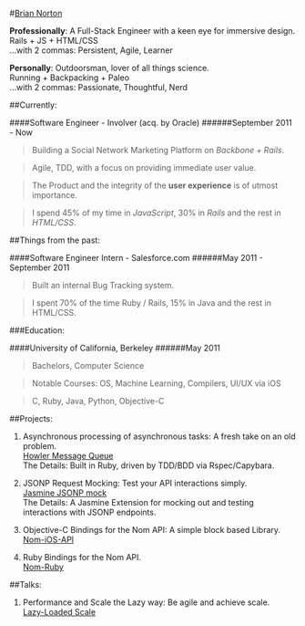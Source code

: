#[Brian Norton](mailto:brian.nort@gmail.com)

__Professionally__: A Full-Stack Engineer with a keen eye for immersive design.  
Rails + JS + HTML/CSS  
...with 2 commas: Persistent, Agile, Learner


__Personally__: Outdoorsman, lover of all things science.  
Running + Backpacking + Paleo  
...with 2 commas: Passionate, Thoughtful, Nerd

##Currently:

####Software Engineer - Involver (acq. by Oracle)
######September 2011 - Now
> Building a Social Network Marketing Platform on _Backbone + Rails_.

> Agile, TDD, with a focus on providing immediate user value.

> The Product and the integrity of the __user experience__ is of utmost importance.

> I spend 45% of my time in _JavaScript_, 30% in _Rails_ and the rest in _HTML/CSS_.

##Things from the past:

####Software Engineer Intern - Salesforce.com
######May 2011 - September 2011
> Built an internal Bug Tracking system.

> I spent 70% of the time Ruby / Rails, 15% in Java and the rest in HTML/CSS.

###Education:

####University of California, Berkeley
######May 2011
> Bachelors, Computer Science

> Notable Courses: OS, Machine Learning, Compilers, UI/UX via iOS

> C, Ruby, Java, Python, Objective-C

##Projects:
1. Asynchronous processing of asynchronous tasks: A fresh take on an old problem.  
[Howler Message Queue](https://github.com/bnorton/howler/blob/master/README.md)  
The Details: Built in Ruby, driven by TDD/BDD via Rspec/Capybara.

2. JSONP Request Mocking: Test your API interactions simply.  
[Jasmine JSONP mock](https://github.com/bnorton/jasmine-jsonp-mock/blob/master/README.md)  
The Details: A Jasmine Extension for mocking out and testing interactions with JSONP endpoints.

3. Objective-C Bindings for the Nom API: A simple block based Library.  
[Nom-iOS-API](https://github.com/bnorton/Nom-iOS-API/wiki/api-doc)

4. Ruby Bindings for the Nom API.  
[Nom-Ruby](https://github.com/bnorton/nom-ruby/blob/master/README.md)

##Talks:
1. Performance and Scale the Lazy way: Be agile and achieve scale.  
[Lazy-Loaded Scale](https://speakerdeck.com/u/bnorton/p/lazy-loaded-scale-involver-tech-talk)